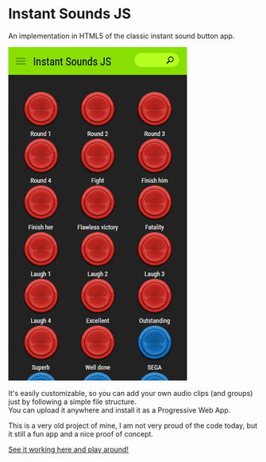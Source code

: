 # Instant Sounds JS
An implementation in HTML5 of the classic instant sound button app.

![Preview](https://raw.githubusercontent.com/marcrobledo/instant-sounds-js/refs/heads/master/assets/preview.jpg)

It's easily customizable, so you can add your own audio clips (and groups) just by following a simple file structure.<br/>
You can upload it anywhere and install it as a Progressive Web App.

This is a very old project of mine, I am not very proud of the code today, but it still a fun app and a nice proof of concept.

[See it working here and play around!](https://www.marcrobledo.com/instant-sounds-js/)